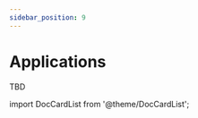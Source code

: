 ```yaml
---
sidebar_position: 9
---
```


# Applications

TBD

import DocCardList from '@theme/DocCardList';

<DocCardList />
